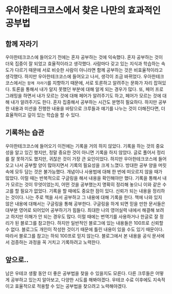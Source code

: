 # 우아한테크코스에서 찾은 나만의 효과적인 공부법



## 함께 자라기

우아한테크코스에 들어오기 전에는 혼자 공부하는 것에 익숙했다. 혼자 공부하는 것이 더욱 집중이 잘 되었고 효율적이라고 생각했다. 사람마다 갖고 있는 지식과 학습하는 속도가 다르기 때문에 서로 비슷한 사람이 아니라면 함께 공부하는 것은 비효율적이라고 생각했다. 하지만 우아한테크코스에 들어오고 나서, 생각이 조금 바뀌었다. 우아한테크코스에서는 `함께 자라기`를 지향하기 때문에, 서로 토론하고 알려주는 문화가 자리 잡혀있다. 토론을 통해서 내가 알지 못했던 부분에 대해 알게 되는 경우가 많다. 또, 페어 프로그래밍을 하면서 내가 모르는 것에 대해 페어가 알려주기도 하고, 페어가 모르는 것에 대해 내가 알려주기도 한다. 혼자 집중해서 공부하는 시간도 분명히 필요하다. 하지만 공부한 내용과 미션을 진행한 내용을 바탕으로 크루들과 얘기를 나누는 것이 더해진다면, 더 효율적이고 깊이 있는 학습을 할 수 있다. 



## 기록하는 습관

우아한테크코스에 들어오기 이전에는 기록을 거의 하지 않았다. 기록을 하는 것의 중요성을 알고 있긴 했지만, 정말 중요한 것이 아니면 기록을 하지 않았다. 글로 풀어서 정리를 잘 못하기도 했지만, 귀찮은 것이 가장 큰 요인이었다. 하지만 우아한테크코스에 들어오고 나서 공부할 양이 많아지면서 기록의 필요성을 크게 느꼈다. 방대한 공부 양을 머릿속에 모두 담는 것은 불가능했다. 개념이나 사용법에 대해 한 번에 떠오르지 않을 때가 많았다. 이럴 때는 반복적으로 구글링을 해서 내용을 확인해야만 했다. 기록을 통해서 내가 모르는 것이 무엇이었는지, 어떤 것을 공부했는지 명확히 정리해 놓으니 이와 같은 수고를 할 필요가 없었다. 기록을 할 때에도 중요한 점이 있다. 신뢰가 되는 내용을 정리하는 것이다. 나는 주로 책을 사서 공부하고 그 내용에 대해 기록을 한다. 책에 나와 있지 않은 내용에 대해서는 구글링을 통해 공부한다. 구글링을 하게 되면 믿을 만한 문서들은 대부분 영어로 되어있어 공부하기가 힘들다. 최대한 나의 영어실력 내에서 해결해 보려고 하지만 이해가 안 되는 경우도 많다. 이럴 때에는 번역기를 사용하거나 한글로 잘 정리가 된 블로그를 참고한다. 하지만 일반적인 블로그에 있는 내용들은 100프로 신뢰할 수 없다. 블로그도 개인이 작성한 것이기 때문에 틀린 내용이 있을 수도 있기 때문이다. 따라서 블로그를 참고는 하되 100프로 믿지 않는다. 블로그에서 본 내용을 공식 문서에서 검증하는 과정을 꼭 거치고 기록하려고 노력한다.



## 앞으로..

남은 우테코 생활 동안 더 좋은 공부법을 찾을 수 있을지도 모른다. 다른 크루들은 어떻게 공부하고 있는지 알아보고, 다양한 시도를 해봐야겠다. 우테코 수료 이후에도 지속적이고 효율적으로 적용할 수 있는 공부법을 찾으려고 노력해야겠다.

